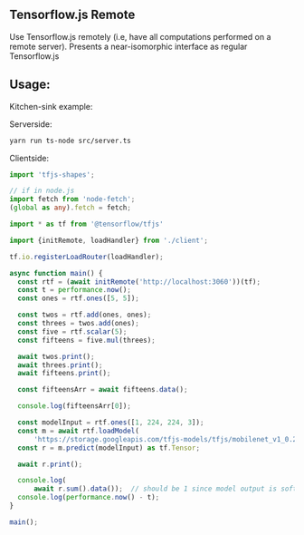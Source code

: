 ## Tensorflow.js Remote

Use Tensorflow.js remotely (i.e, have all computations performed on a remote server).
Presents a near-isomorphic interface as regular Tensorflow.js

## Usage:
Kitchen-sink example:

Serverside:

```bash
yarn run ts-node src/server.ts
```

Clientside:
```ts
import 'tfjs-shapes';

// if in node.js
import fetch from 'node-fetch';
(global as any).fetch = fetch;

import * as tf from '@tensorflow/tfjs'

import {initRemote, loadHandler} from './client';

tf.io.registerLoadRouter(loadHandler);

async function main() {
  const rtf = (await initRemote('http://localhost:3060'))(tf);
  const t = performance.now();
  const ones = rtf.ones([5, 5]);

  const twos = rtf.add(ones, ones);
  const threes = twos.add(ones);
  const five = rtf.scalar(5);
  const fifteens = five.mul(threes);

  await twos.print();
  await threes.print();
  await fifteens.print();

  const fifteensArr = await fifteens.data();

  console.log(fifteensArr[0]);

  const modelInput = rtf.ones([1, 224, 224, 3]);
  const m = await rtf.loadModel(
      'https://storage.googleapis.com/tfjs-models/tfjs/mobilenet_v1_0.25_224/model.json');
  const r = m.predict(modelInput) as tf.Tensor;

  await r.print();

  console.log(
      await r.sum().data());  // should be 1 since model output is softmaxed
  console.log(performance.now() - t);
}

main();

```
